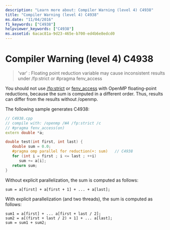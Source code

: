 ```yaml
---
description: "Learn more about: Compiler Warning (level 4) C4938"
title: "Compiler Warning (level 4) C4938"
ms.date: "11/04/2016"
f1_keywords: ["C4938"]
helpviewer_keywords: ["C4938"]
ms.assetid: 6acac81a-9d23-465e-b700-ed4b6e8edcd0
---
```

# Compiler Warning (level 4) C4938

> 'var' : Floating point reduction variable may cause inconsistent results under /fp:strict or #pragma fenv_access

You should not use [/fp:strict](../../build/reference/fp-specify-floating-point-behavior.md) or [fenv_access](../../preprocessor/fenv-access.md) with OpenMP floating-point reductions, because the sum is computed in a different order. Thus, results can differ from the results without /openmp.

The following sample generates C4938:

```cpp
// C4938.cpp
// compile with: /openmp /W4 /fp:strict /c
// #pragma fenv_access(on)
extern double *a;

double test(int first, int last) {
   double sum = 0.0;
   #pragma omp parallel for reduction(+: sum)   // C4938
   for (int i = first ; i <= last ; ++i)
      sum += a[i];
   return sum;
}
```

Without explicit parallelization, the sum is computed as follows:

```
sum = a[first] + a[first + 1] + ... + a[last];
```

With explicit parallelization (and two threads), the sum is computed as follows:

```
sum1 = a[first] + ... a[first + last / 2];
sum2 = a[(first + last / 2) + 1] + ... a[last];
sum = sum1 + sum2;
```
